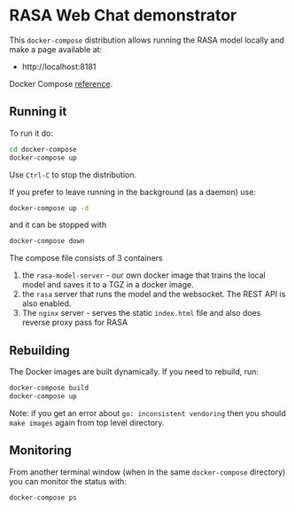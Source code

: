 <!--
SPDX-FileCopyrightText: 2020-present Open Networking Foundation <info@opennetworking.org>

SPDX-License-Identifier: Apache-2.0
-->
# RASA Web Chat demonstrator

This `docker-compose` distribution allows running the RASA
model locally and make a page available at:

* http://localhost:8181

Docker Compose [reference](https://docs.docker.com/compose/).

## Running it

To run it do:

```bash
cd docker-compose
docker-compose up
```

Use `Ctrl-C` to stop the distribution.

If you prefer to leave running in the background (as a daemon) use:
```bash
docker-compose up -d
```
and it can be stopped with
```bash
docker-compose down
```

The compose file consists of 3 containers

1. the `rasa-model-server` - our own docker image that trains 
   the local model and saves it to a TGZ in a docker image.
2. the `rasa` server that runs the model and the websocket.
   The REST API is also enabled.
3. The `nginx` server - serves the static `index.html` file 
   and also does reverse proxy pass for RASA

## Rebuilding
The Docker images are built dynamically. If you need to rebuild, run:
```bash
docker-compose build
docker-compose up
```
Note: if you get an error about `go: inconsistent vendoring` then you should `make images` again from top level directory.

## Monitoring
From another terminal window (when in the same `docker-compose` directory)
you can monitor the status with:
```bash
docker-compose ps
```

